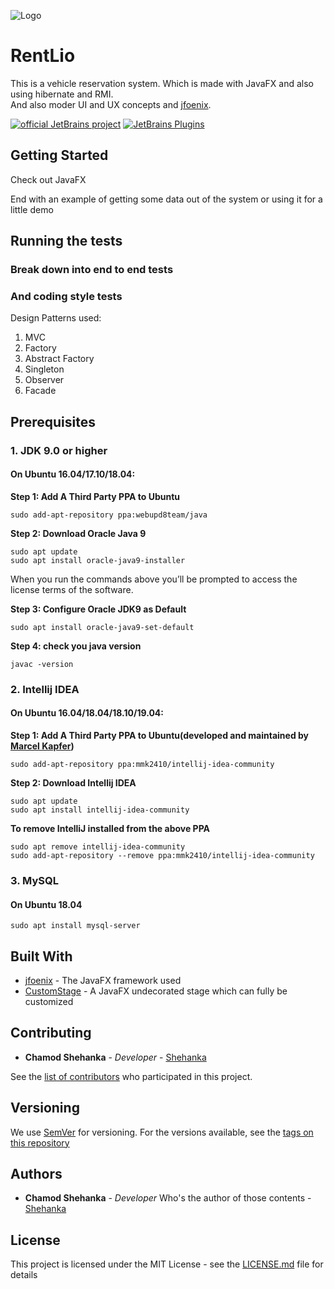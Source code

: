 ![Logo](https://github.com/sliit-foss/RentLio/blob/master/RentLioClient/src/com/chamodshehanka/rentLioClient/view/images/rentlio-background.jpg)
# RentLio
This is a vehicle reservation system. Which is made with JavaFX and also using hibernate and RMI. \
And also moder UI and UX concepts and  [jfoenix](http://www.jfoenix.com/).

[![official JetBrains project](http://jb.gg/badges/official.svg)](https://confluence.jetbrains.com/display/ALL/JetBrains+on+GitHub)
[![JetBrains Plugins](https://img.shields.io/jetbrains/plugin/v/9630-a8translate.svg)](https://plugins.jetbrains.com/)
## Getting Started
Check out JavaFX
 


End with an example of getting some data out of the system or using it for a little demo

## Running the tests



### Break down into end to end tests





### And coding style tests

Design Patterns used:
1. MVC 
2. Factory
3. Abstract Factory
4. Singleton 
5. Observer
6. Facade 

## Prerequisites
### 1. JDK 9.0 or higher
#### On Ubuntu 16.04/17.10/18.04:
**Step 1: Add A Third Party PPA to Ubuntu**
```
sudo add-apt-repository ppa:webupd8team/java
```

**Step 2: Download Oracle Java 9**
```
sudo apt update
sudo apt install oracle-java9-installer
```
When you run the commands above you’ll be prompted to access the license terms of the software.

**Step 3: Configure Oracle JDK9 as Default**
```
sudo apt install oracle-java9-set-default
```

**Step 4: check you java version**
```
javac -version
```

### 2. Intellij IDEA 
#### On Ubuntu 16.04/18.04/18.10/19.04:
**Step 1: Add A Third Party PPA to Ubuntu(developed and maintained by [Marcel Kapfer](https://gitlab.com/u/mmk2410/projects))**
```
sudo add-apt-repository ppa:mmk2410/intellij-idea-community
```

**Step 2: Download Intellij IDEA**
```
sudo apt update
sudo apt install intellij-idea-community
```

**To remove IntelliJ installed from the above PPA**
```
sudo apt remove intellij-idea-community 
sudo add-apt-repository --remove ppa:mmk2410/intellij-idea-community
```

### 3. MySQL
#### On Ubuntu 18.04
```
sudo apt install mysql-server
```


## Built With

* [jfoenix](http://www.jfoenix.com/) - The JavaFX framework used
* [CustomStage](https://github.com/Oshan96/CustomStage) - A JavaFX undecorated stage which can fully be customized

## Contributing

* **Chamod Shehanka** - *Developer* - [Shehanka](https://github.com/Shehanka)

See the [list of contributors](https://github.com/Shehanka/RentLio/graphs/contributors) who participated in this project.

## Versioning

We use [SemVer](http://semver.org/) for versioning. For the versions available, see the [tags on this repository](https://github.com/sliit-foss/RentLio) 

## Authors

* **Chamod Shehanka** - *Developer* Who's the author of those contents - [Shehanka](https://github.com/Shehanka)

## License

This project is licensed under the MIT License - see the [LICENSE.md](https://github.com/Shehanka/RentLio/blob/master/LICENSE) file for details
